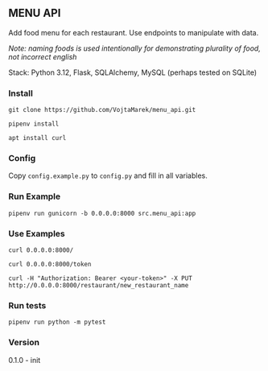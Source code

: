 ## MENU API
Add food menu for each restaurant. Use endpoints to manipulate with data.

_Note: naming foods is used intentionally for demonstrating plurality of food, not incorrect english_

Stack: Python 3.12, Flask, SQLAlchemy, MySQL (perhaps tested on SQLite)

### Install
`git clone https://github.com/VojtaMarek/menu_api.git`

`pipenv install`

`apt install curl`

### Config
Copy `config.example.py` to `config.py` and fill in all variables.

### Run Example
`pipenv run gunicorn -b 0.0.0.0:8000 src.menu_api:app`

### Use Examples
`curl 0.0.0.0:8000/`

`curl 0.0.0.0:8000/token`

`curl -H "Authorization: Bearer <your-token>" -X PUT http://0.0.0.0:8000/restaurant/new_restaurant_name`

### Run tests
`pipenv run python -m pytest`

### Version 
0.1.0 - init
